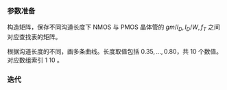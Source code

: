 

### 参数准备

构造矩阵，保存不同沟道长度下 NMOS 与 PMOS 晶体管的 $gm/I_D, I_D/W, f_T$ 之间对应查找表的矩阵。

根据沟道长度的不同，画多条曲线。长度取值包括 $0.35, ..., 0.80$，共 $10$ 个数值。对应数组索引 $1~10$ 。





### 迭代
